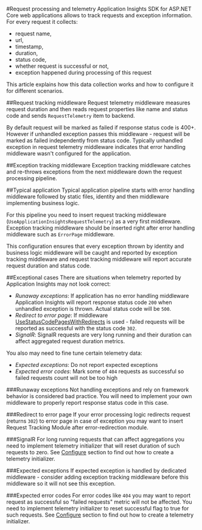 #Request processing and telemetry
Application Insights SDK for ASP.NET Core web applications allows to track requests and exception information. For every request it collects:

- request name, 
- url, 
- timestamp, 
- duration, 
- status code, 
- whether request is successful or not, 
- exception happened during processing of this request

This article explains how this data collection works and how to configure it for different scenarios.

##Request tracking middleware
Request telemetry middleware measures request duration and then reads request properties like name and status code and sends ```RequestTelemetry``` item to backend.

By default request will be marked as failed if response status code is 400+. However if unhandled exception passes this middleware - request will be marked as failed independently from status code. Typically unhandled exception in request telemetry middleware indicates that error handling middleware wasn't configured for the application.

##Exception tracking middleware
Exception tracking middleware catches and re-throws exceptions from the next middleware down the request processing pipeline. 

##Typical application
Typical application pipeline starts with error handling middleware followed by static files, identity and then middleware implementing business logic.

For this pipeline you need to insert request tracking middleware (```UseApplicationInsightsRequestTelemetry```) as a very first middleware. Exception tracking middleware should be inserted right after error handling middleware such as ```ErrorPage``` middleware. 

This configuration ensures that every exception thrown by identity and business logic middleware will be caught and reported by exception tracking middleware and request tracking middleware will report accurate request duration and status code.

##Exceptional cases
There are situations when telemetry reported by Application Insights may not look correct:

- *Runaway exceptions*: If application has no error handling middleware Application Insights will report response status code ```200``` when unhandled exception is thrown. Actual status code will be ```500```.
- *Redirect to error page*: If middleware [UseStatusCodePagesWithRedirects](https://github.com/aspnet/Diagnostics/blob/b1643b438aa947370868b4d5ee7727c27f2d78cb/src/Microsoft.AspNet.Diagnostics/StatusCodePagesExtensions.cs#L76) is used - failed requests will be reported as successful with the status code ```302```.
- *SignalR*: SignalR requests are very long running and their duration can affect aggregated request duration metrics.

You also may need to fine tune certain telemetry data:
- *Expected exceptions*: Do not report expected exceptions
- *Expected error codes*: Mark some of ```404``` requests as successful so failed requests count will not be too high


###Runaway exceptions
Not handling exceptions and rely on framework behavior is considered bad practice. You will need to implement your own middleware to properly report response status code in this case.

###Redirect to error page
If your error processing logic redirects request (returns ```302```) to error page in case of exception you may want to insert Request Tracking Module after error-redirection module.

###SignalR
For long running requests that can affect aggregations you need to implement telemetry initializer that will reset duration of such requests to zero. See [Configure](https://github.com/Microsoft/ApplicationInsights-aspnet5/wiki/Configure/) section to find out how to create a telemetry initializer.

###Expected exceptions
If expected exception is handled by dedicated middleware - consider adding exception tracking middleware before this middleware so it will not see this exception.

###Expected error codes
For error codes like ```404``` you may want to report request as successful so "failed requests" metric will not be affected. You need to implement telemetry initializer to reset successful flag to true for such requests. See [Configure](https://github.com/Microsoft/ApplicationInsights-aspnet5/wiki/Configure/) section to find out how to create a telemetry initializer.
